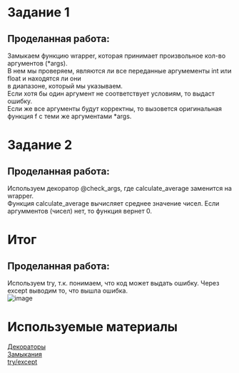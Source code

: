 # Задание 1
## Проделанная работа:
Замыкаем функцию wrapper, которая принимает произвольное кол-во аргументов (*args).  
В нем мы проверяем, являются ли все переданные аргумементы int или float и находятся ли они  
в диапазоне, который мы указываем.  
Если хотя бы один аргумент не соответствует условиям, то выдаст ошибку.  
Если же все аргументы будут корректны, то вызовется оригинальная функция f с теми же аргументами *args.  

# Задание 2
## Проделанная работа:
Используем декоратор @check_args, где calculate_average заменится на wrapper.  
Функция calculate_average вычисляет среднее значение чисел. Если аргумментов (чисел) нет, то функция вернет 0.

# Итог
## Проделанная работа:
Используем try, т.к. понимаем, что код может выдать ошибку. Через except выводим то, что вышла ошибка.  
![image](https://github.com/user-attachments/assets/281cd077-15b0-4eba-a805-c6d659235638)

# Используемые материалы
[Декораторы](https://habr.com/ru/companies/otus/articles/727590/)  
[Замыкания](https://habr.com/ru/articles/862692/)  
[try/except](https://docs.python.org/3/tutorial/errors.html)
